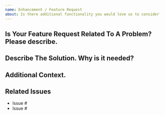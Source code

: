 ```yaml
---
name: Enhancement / Feature Request
about: Is there additional functionality you would love us to consider?
---
```


<!--
Ensure you have read over [Submitting Issues](https://github.com/chocolatey/.github/blob/main/SUBMITTING_ISSUES.md)

Please check to see if your issue already exists with a quick search of the issues. Start with one relevant term and then add if you get too many results.

NOTE: Keep in mind we have a [Code Of Conduct](https://github.com/chocolatey/.github/blob/main/CODE_OF_CONDUCT.md) that we expect folks to observe when they are looking for support in the Chocolatey community.

Name your issue appropriately: give it a sentence that reads well enough for anyone seeing this in the release notes to what it is.

When writing out the issue details please ensure you are writing it as if you were explaining it to somebody else.
Even if you will be working on and resolving the issue yourself. This helps others to understand the reasons for the issue and for it to be searchable in future.

Please do not remove any of the headings.
If a heading is not applicable then enter N/A: Why it's not applicable

Please remove all comments before submitting.
-->

## Is Your Feature Request Related To A Problem? Please describe.

<!-- A clear and concise description of what the problem is. Ex. I'm always frustrated when [...] -->

## Describe The Solution. Why is it needed?

<!-- A clear and concise description of what you want to happen. -->

## Additional Context.

<!-- Add any other context or screenshots about the feature request here. -->

## Related Issues

<!-- Enter and link any related issues here. If there are no issues, replace with N/A. -->
- Issue #
- Issue #